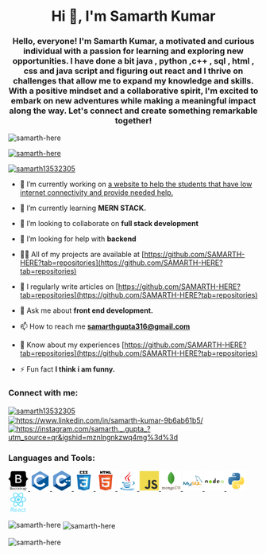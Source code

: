 <h1 align="center">Hi 👋, I'm Samarth Kumar</h1>
<h3 align="center">Hello, everyone! I'm Samarth Kumar, a motivated and curious individual with a passion for learning and exploring new opportunities. I have done a bit java , python ,c++ , sql , html , css and java script and figuring out react and I thrive on challenges that allow me to expand my knowledge and skills. With a positive mindset and a collaborative spirit, I'm excited to embark on new adventures while making a meaningful impact along the way. Let's connect and create something remarkable together!</h3>

<p align="left"> <img src="https://komarev.com/ghpvc/?username=samarth-here&label=Profile%20views&color=0e75b6&style=flat" alt="samarth-here" /> </p>

<p align="left"> <a href="https://github.com/ryo-ma/github-profile-trophy"><img src="https://github-profile-trophy.vercel.app/?username=samarth-here" alt="samarth-here" /></a> </p>

<p align="left"> <a href="https://twitter.com/samarth13532305" target="blank"><img src="https://img.shields.io/twitter/follow/samarth13532305?logo=twitter&style=for-the-badge" alt="samarth13532305" /></a> </p>

- 🔭 I’m currently working on [a website to help the students that have low internet connectivity and provide needed help.](https://github.com/SAMARTH-HERE/LEARN_CSS)

- 🌱 I’m currently learning **MERN STACK.**

- 👯 I’m looking to collaborate on **full stack development**

- 🤝 I’m looking for help with **backend**

- 👨‍💻 All of my projects are available at [https://github.com/SAMARTH-HERE?tab=repositories](https://github.com/SAMARTH-HERE?tab=repositories)

- 📝 I regularly write articles on [https://github.com/SAMARTH-HERE?tab=repositories](https://github.com/SAMARTH-HERE?tab=repositories)

- 💬 Ask me about **front end development.**

- 📫 How to reach me **samarthgupta316@gmail.com**

- 📄 Know about my experiences [https://github.com/SAMARTH-HERE?tab=repositories](https://github.com/SAMARTH-HERE?tab=repositories)

- ⚡ Fun fact **I think i am funny.**

<h3 align="left">Connect with me:</h3>
<p align="left">
<a href="https://twitter.com/samarth13532305" target="blank"><img align="center" src="https://raw.githubusercontent.com/rahuldkjain/github-profile-readme-generator/master/src/images/icons/Social/twitter.svg" alt="samarth13532305" height="30" width="40" /></a>
<a href="https://linkedin.com/in/https://www.linkedin.com/in/samarth-kumar-9b6ab61b5/" target="blank"><img align="center" src="https://raw.githubusercontent.com/rahuldkjain/github-profile-readme-generator/master/src/images/icons/Social/linked-in-alt.svg" alt="https://www.linkedin.com/in/samarth-kumar-9b6ab61b5/" height="30" width="40" /></a>
<a href="https://instagram.com/https://instagram.com/samarth._.gupta_?utm_source=qr&igshid=mznlngnkzwq4mg%3d%3d" target="blank"><img align="center" src="https://raw.githubusercontent.com/rahuldkjain/github-profile-readme-generator/master/src/images/icons/Social/instagram.svg" alt="https://instagram.com/samarth._.gupta_?utm_source=qr&igshid=mznlngnkzwq4mg%3d%3d" height="30" width="40" /></a>
</p>

<h3 align="left">Languages and Tools:</h3>
<p align="left"> <a href="https://getbootstrap.com" target="_blank" rel="noreferrer"> <img src="https://raw.githubusercontent.com/devicons/devicon/master/icons/bootstrap/bootstrap-plain-wordmark.svg" alt="bootstrap" width="40" height="40"/> </a> <a href="https://www.cprogramming.com/" target="_blank" rel="noreferrer"> <img src="https://raw.githubusercontent.com/devicons/devicon/master/icons/c/c-original.svg" alt="c" width="40" height="40"/> </a> <a href="https://www.w3schools.com/cpp/" target="_blank" rel="noreferrer"> <img src="https://raw.githubusercontent.com/devicons/devicon/master/icons/cplusplus/cplusplus-original.svg" alt="cplusplus" width="40" height="40"/> </a> <a href="https://www.w3schools.com/css/" target="_blank" rel="noreferrer"> <img src="https://raw.githubusercontent.com/devicons/devicon/master/icons/css3/css3-original-wordmark.svg" alt="css3" width="40" height="40"/> </a> <a href="https://www.w3.org/html/" target="_blank" rel="noreferrer"> <img src="https://raw.githubusercontent.com/devicons/devicon/master/icons/html5/html5-original-wordmark.svg" alt="html5" width="40" height="40"/> </a> <a href="https://www.java.com" target="_blank" rel="noreferrer"> <img src="https://raw.githubusercontent.com/devicons/devicon/master/icons/java/java-original.svg" alt="java" width="40" height="40"/> </a> <a href="https://developer.mozilla.org/en-US/docs/Web/JavaScript" target="_blank" rel="noreferrer"> <img src="https://raw.githubusercontent.com/devicons/devicon/master/icons/javascript/javascript-original.svg" alt="javascript" width="40" height="40"/> </a> <a href="https://www.mongodb.com/" target="_blank" rel="noreferrer"> <img src="https://raw.githubusercontent.com/devicons/devicon/master/icons/mongodb/mongodb-original-wordmark.svg" alt="mongodb" width="40" height="40"/> </a> <a href="https://www.mysql.com/" target="_blank" rel="noreferrer"> <img src="https://raw.githubusercontent.com/devicons/devicon/master/icons/mysql/mysql-original-wordmark.svg" alt="mysql" width="40" height="40"/> </a> <a href="https://nodejs.org" target="_blank" rel="noreferrer"> <img src="https://raw.githubusercontent.com/devicons/devicon/master/icons/nodejs/nodejs-original-wordmark.svg" alt="nodejs" width="40" height="40"/> </a> <a href="https://www.python.org" target="_blank" rel="noreferrer"> <img src="https://raw.githubusercontent.com/devicons/devicon/master/icons/python/python-original.svg" alt="python" width="40" height="40"/> </a> <a href="https://reactjs.org/" target="_blank" rel="noreferrer"> <img src="https://raw.githubusercontent.com/devicons/devicon/master/icons/react/react-original-wordmark.svg" alt="react" width="40" height="40"/> </a> </p>

<p><img align="left" src="https://github-readme-stats.vercel.app/api/top-langs?username=samarth-here&show_icons=true&locale=en&layout=compact" alt="samarth-here" /></p>

<p>&nbsp;<img align="center" src="https://github-readme-stats.vercel.app/api?username=samarth-here&show_icons=true&locale=en" alt="samarth-here" /></p>

<p><img align="center" src="https://github-readme-streak-stats.herokuapp.com/?user=samarth-here&" alt="samarth-here" /></p>
